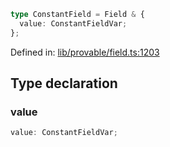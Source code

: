 ```ts
type ConstantField = Field & {
  value: ConstantFieldVar;
};
```

Defined in: [lib/provable/field.ts:1203](https://github.com/o1-labs/o1js/blob/89b7d1522af805d6d4c45a96d7a9cbc29a457aec/src/lib/provable/field.ts#L1203)

## Type declaration

### value

```ts
value: ConstantFieldVar;
```
